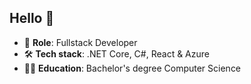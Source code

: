 ## Hello 👋
- 💼 <b>Role</b>: Fullstack Developer
- 🛠️ <b>Tech stack</b>: .NET Core, C#, React & Azure
- 👨‍🎓 <b>Education</b>: Bachelor's degree Computer Science
